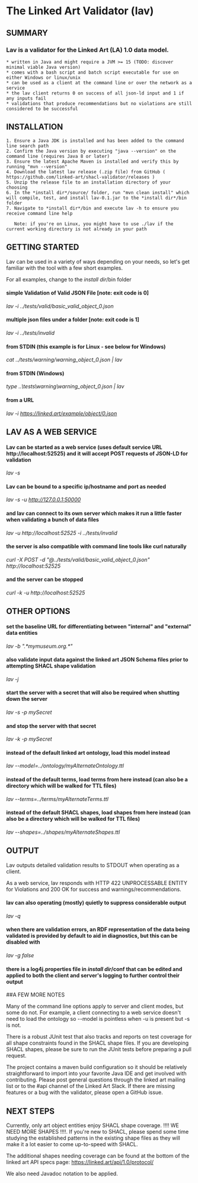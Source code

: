 # The Linked Art Validator (lav)

## SUMMARY

### Lav is a validator for the Linked Art (LA) 1.0 data model.  

    * written in Java and might require a JVM >= 15 (TODO: discover minimal viable Java version)
    * comes with a bash script and batch script executable for use on either Windows or linux/unix
    * can be used as a client at the command line or over the network as a service
    * the lav client returns 0 on success of all json-ld input and 1 if any inputs fail
    * validations that produce recommendations but no violations are still considered to be successful


## INSTALLATION

    1. Ensure a Java JDK is installed and has been added to the command line search path
    2. Confirm the Java version by executing "java --version" on the command line (requires Java 8 or later)
    3. Ensure the latest Apache Maven is installed and verify this by running "mvn --version"
    4. Download the latest lav release (.zip file) from GitHub ( https://github.com/linked-art/shacl-validator/releases )
    5. Unzip the release file to an installation directory of your choosing 
    6. In the *install dir*/source/ folder, run "mvn clean install" which will compile, test, and install lav-0.1.jar to the *install dir*/bin folder
    7. Navigate to *install dir*/bin and execute lav -h to ensure you receive command line help

       Note: if you're on Linux, you might have to use ./lav if the current working directory is not already in your path


## GETTING STARTED 

Lav can be used in a variety of ways depending on your needs, so let's get familiar with the tool with a few short examples.

For all examples, change to the *install dir*/bin folder 

#### simple Validation of Valid JSON File [note: exit code is 0]
*lav -i ../tests/valid/basic_valid_object_0.json*

#### multiple json files under a folder [note: exit code is 1]
*lav -i ../tests/invalid*

#### from STDIN (this example is for Linux - see below for Windows) 
*cat ../tests/warning/warning_object_0.json | lav*

#### from STDIN (Windows)
*type ..\tests\warning\warning_object_0.json | lav*

#### from a URL
*lav -i https://linked.art/example/object/0.json*


## LAV AS A WEB SERVICE

#### Lav can be started as a web service (uses default service URL http://localhost:52525) and it will accept POST requests of JSON-LD for validation
*lav -s*

#### Lav can be bound to a specific ip/hostname and port as needed
*lav -s -u http://127.0.0.1:50000*

#### and lav can connect to its own server which makes it run a little faster when validating a bunch of data files 
*lav -u http://localhost:52525 -i ../tests/invalid*

#### the server is also compatible with command line tools like curl naturally
*curl -X POST -d "@../tests/valid/basic_valid_object_0.json" http://localhost:52525*

#### and the server can be stopped
*curl -k -u http://localhost:52525*


## OTHER OPTIONS

#### set the baseline URL for differentiating between "internal" and "external" data entities
*lav -b ".\*mymuseum\.org.\*"*

#### also validate input data against the linked art JSON Schema files prior to attempting SHACL shape validation
*lav -j*

#### start the server with a secret that will also be required when shutting down the server 
*lav -s -p mySecret*

#### and stop the server with that secret
*lav -k -p mySecret*

#### instead of the default linked art ontology, load this model instead
*lav --model=../ontology/myAlternateOntology.ttl*

#### instead of the default terms, load terms from here instead (can also be a directory which will be walked for TTL files)
*lav --terms=../terms/myAlternateTerms.ttl*

#### instead of the default SHACL shapes, load shapes from here instead (can also be a directory which will be walked for TTL files)
*lav --shapes=../shapes/myAlternateShapes.ttl*


## OUTPUT

Lav outputs detailed validation results to STDOUT when operating as a client.

As a web service, lav responds with HTTP 422 UNPROCESSABLE ENTITY for Violations and 200 OK for success and warnings/recommendations.

#### lav can also operating (mostly) quietly to suppress considerable output
*lav -q*

#### when there are validation errors, an RDF representation of the data being validated is provided by default to aid in diagnostics, but this can be disabled with
*lav -g false*

#### there is a log4j.properties file in *install dir*/conf that can be edited and applied to both the client and server's logging to further control their output



##A FEW MORE NOTES

Many of the command line options apply to server and client modes, but some do not.  For example, a client connecting to a web service doesn't need to load the ontology so --model is pointless when -u is present but -s is not. 

There is a robust JUnit test that also tracks and reports on test coverage for all shape constraints found in the SHACL shape files. If you are developing SHACL shapes, please be sure to run the JUnit tests before preparing a pull request.

The project contains a maven build configuration so it should be relatively straightforward to import into your favorite Java IDE and get involved with contributing.  Please post general questions through the linked art mailing list or to the #api channel of the Linked Art Slack.  If there are missing features or a bug with the validator, please open a GitHub issue.


## NEXT STEPS

Currently, only art object entities enjoy SHACL shape coverage.  !!!! WE NEED MORE SHAPES !!!!.  If you're new to SHACL, please spend some time studying the established patterns in the existing shape files as they will make it a lot easier to come up-to-speed with SHACL.

The additional shapes needing coverage can be found at the bottom of the linked art API specs page: https://linked.art/api/1.0/protocol/

We also need Javadoc notation to be applied.







